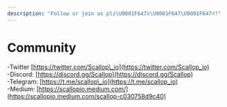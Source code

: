 ```yaml
---
description: "Follow or join us plz\U0001F647‍♀️\U0001F647\U0001F647‍♂️!"
---
```


# Community

-Twitter [https://twitter.com/Scallop\_io](https://twitter.com/Scallop_io)   
-Discord: [https://discord.gg/Scallop](https://discord.gg/Scallop)  
-Telegram: [https://t.me/scallop\_io](https://t.me/scallop_io)   
-Medium: [https://scallopio.medium.com/](https://scallopio.medium.com/scallop-c030758d9c40)

